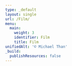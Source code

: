 ```yaml
---
type: _default
layout: single
url: /Film/
menu:
  main:
    weight: 3
    identifier: Film
    title: Film
unifiedAlt: '© Michael Than'
_build:
  publishResources: false
---
```

